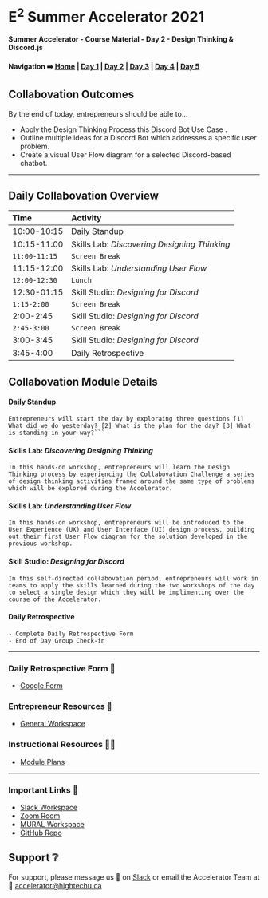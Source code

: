 # E<sup>2</sup> Summer Accelerator 2021

**Summer Accelerator - Course Material - Day 2 - Design Thinking & Discord.js**

#### Navigation :arrow_right: [Home](https://hightechu.github.io/e2-accelerator) | [Day 1](https://hightechu.github.io/e2-accelerator/modules/day1/) | [Day 2](https://hightechu.github.io/e2-accelerator/modules/day2/) | [Day 3](https://hightechu.github.io/e2-accelerator/modules/day3/) | [Day 4](https://hightechu.github.io/e2-accelerator/modules/day4/) | [Day 5](https://hightechu.github.io/e2-accelerator/modules/day5/) 

## Collabovation Outcomes
By the end of today, entrepreneurs should be able to...
* Apply the Design Thinking Process this Discord Bot Use Case .
* Outline multiple ideas for a Discord Bot which addresses a specific user problem.
* Create a visual User Flow diagram for a selected Discord-based chatbot.

---

## Daily Collabovation Overview

|Time|Activity|
|:---|:---|
|10:00-10:15|Daily Standup| 
|10:15-11:00|Skills Lab: _Discovering Designing Thinking_ |
|`11:00-11:15`|`Screen Break`|
|11:15-12:00|Skills Lab: _Understanding User Flow_ | 
|`12:00-12:30`|`Lunch`|
|12:30-01:15|Skill Studio: _Designing for Discord_ | 
|`1:15-2:00`|`Screen Break`|
|2:00-2:45|Skill Studio: _Designing for Discord_ | 
|`2:45-3:00`|`Screen Break`|
|3:00-3:45|Skill Studio: _Designing for Discord_ | 
|3:45-4:00|Daily Retrospective| 


## Collabovation Module Details

#### Daily Standup
```
Entrepreneurs will start the day by exploraing three questions [1] What did we do yesterday? [2] What is the plan for the day? [3] What is standing in your way?```
```

#### Skills Lab: _Discovering Designing Thinking_
```
In this hands-on workshop, entrepreneurs will learn the Design Thinking process by experiencing the Collabovation Challenge a series of design thinking activities framed around the same type of problems which will be explored during the Accelerator.
```
#### Skills Lab: _Understanding User Flow_
```
In this hands-on workshop, entrepreneurs will be introduced to the User Experience (UX) and User Interface (UI) design process, building out their first User Flow diagram for the solution developed in the previous workshop.
```
#### Skill Studio: _Designing for Discord_
```
In this self-directed collabovation period, entrepreneurs will work in teams to apply the skills learned during the two workshops of the day to select a single design which they will be implimenting over the course of the Accelerator.
```


#### Daily Retrospective
```
- Complete Daily Retrospective Form
- End of Day Group Check-in
```

---

### Daily Retrospective Form :loudspeaker:

* [Google Form](https://forms.gle/7UspJfLA2Dg4eNG39)

### Entrepreneur Resources :blue_book:

* [General Workspace](https://app.mural.co/t/hightechu8022/m/hightechu8022/1628205814084/dfafa5e63bd629d074733653a25260251a82d023?sender=andrew5384)

### Instructional Resources :woman_teacher:

* [Module Plans](https://drive.google.com/drive/folders/1rpALpIP5JFTx8CMuhYc3rTl1H3qbeR2B?usp=sharing)

---

### Important Links :link: 

* [Slack Workspace](https://e2-accelerator.slack.com)
* [Zoom Room](https://uvic.zoom.us/j/82224785116?pwd=anVwNGdZQUtZd0dBN0hBVUxpWWZwZz09)
* [MURAL Workspace](https://app.mural.co/t/hightechu8022/m/hightechu8022/1628205814084/dfafa5e63bd629d074733653a25260251a82d023?sender=andrew53844)
* [GitHub Repo](https://github.com/hightechu/e2-accelerator) 


## Support :grey_question:

For support, please message us 💬 on [Slack](https://e2-accelerator.slack.com) or email the Accelerator Team at :email: <accelerator@hightechu.ca>

